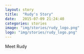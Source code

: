 ```yaml
---
layout: story
title:  "Rudy's Story"
date:   2015-07-09 21:24:40
categories: stories
image: "img/stories/rudy_logo.png"
logo: "img/stories/rudy_logo.png"
---
```


Meet Rudy
